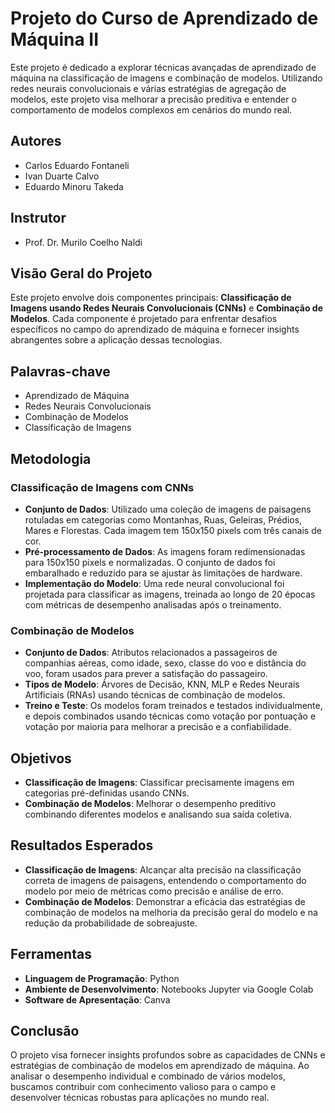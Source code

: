 # Projeto do Curso de Aprendizado de Máquina II

Este projeto é dedicado a explorar técnicas avançadas de aprendizado de máquina na classificação de imagens e combinação de modelos. Utilizando redes neurais convolucionais e várias estratégias de agregação de modelos, este projeto visa melhorar a precisão preditiva e entender o comportamento de modelos complexos em cenários do mundo real.

## Autores

- Carlos Eduardo Fontaneli
- Ivan Duarte Calvo
- Eduardo Minoru Takeda

## Instrutor

- Prof. Dr. Murilo Coelho Naldi

## Visão Geral do Projeto

Este projeto envolve dois componentes principais: **Classificação de Imagens usando Redes Neurais Convolucionais (CNNs)** e **Combinação de Modelos**. Cada componente é projetado para enfrentar desafios específicos no campo do aprendizado de máquina e fornecer insights abrangentes sobre a aplicação dessas tecnologias.

## Palavras-chave

- Aprendizado de Máquina
- Redes Neurais Convolucionais
- Combinação de Modelos
- Classificação de Imagens

## Metodologia

### Classificação de Imagens com CNNs

- **Conjunto de Dados**: Utilizado uma coleção de imagens de paisagens rotuladas em categorias como Montanhas, Ruas, Geleiras, Prédios, Mares e Florestas. Cada imagem tem 150x150 pixels com três canais de cor.
- **Pré-processamento de Dados**: As imagens foram redimensionadas para 150x150 pixels e normalizadas. O conjunto de dados foi embaralhado e reduzido para se ajustar às limitações de hardware.
- **Implementação do Modelo**: Uma rede neural convolucional foi projetada para classificar as imagens, treinada ao longo de 20 épocas com métricas de desempenho analisadas após o treinamento.

### Combinação de Modelos

- **Conjunto de Dados**: Atributos relacionados a passageiros de companhias aéreas, como idade, sexo, classe do voo e distância do voo, foram usados para prever a satisfação do passageiro.
- **Tipos de Modelo**: Árvores de Decisão, KNN, MLP e Redes Neurais Artificiais (RNAs) usando técnicas de combinação de modelos.
- **Treino e Teste**: Os modelos foram treinados e testados individualmente, e depois combinados usando técnicas como votação por pontuação e votação por maioria para melhorar a precisão e a confiabilidade.

## Objetivos

- **Classificação de Imagens**: Classificar precisamente imagens em categorias pré-definidas usando CNNs.
- **Combinação de Modelos**: Melhorar o desempenho preditivo combinando diferentes modelos e analisando sua saída coletiva.

## Resultados Esperados

- **Classificação de Imagens**: Alcançar alta precisão na classificação correta de imagens de paisagens, entendendo o comportamento do modelo por meio de métricas como precisão e análise de erro.
- **Combinação de Modelos**: Demonstrar a eficácia das estratégias de combinação de modelos na melhoria da precisão geral do modelo e na redução da probabilidade de sobreajuste.

## Ferramentas

- **Linguagem de Programação**: Python
- **Ambiente de Desenvolvimento**: Notebooks Jupyter via Google Colab
- **Software de Apresentação**: Canva

## Conclusão

O projeto visa fornecer insights profundos sobre as capacidades de CNNs e estratégias de combinação de modelos em aprendizado de máquina. Ao analisar o desempenho individual e combinado de vários modelos, buscamos contribuir com conhecimento valioso para o campo e desenvolver técnicas robustas para aplicações no mundo real.
